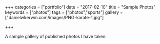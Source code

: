 +++
categories = ["portfolio"]
date = "2017-02-10"
title = "Sample Photos"
keywords = ["photos"]
tags = ["photos","sports"]
gallery = ["danielwkerwin.com/images/PNG-karate-1.jpg"]

+++

A sample gallery of published photos I have taken.
<!-- more /-->
